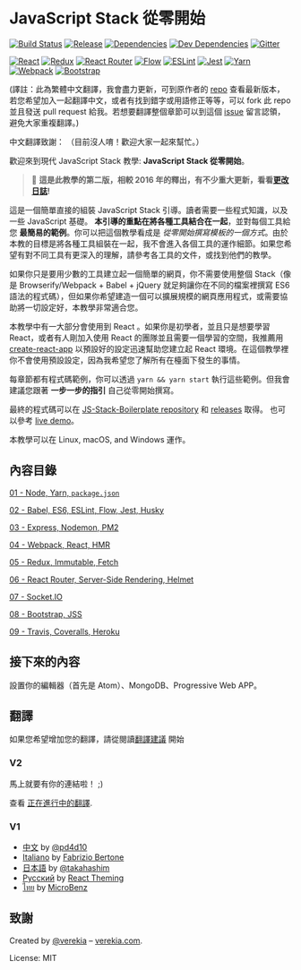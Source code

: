 # JavaScript Stack 從零開始

[![Build Status](https://travis-ci.org/verekia/js-stack-from-scratch.svg?branch=master)](https://travis-ci.org/verekia/js-stack-from-scratch)
[![Release](https://img.shields.io/github/release/verekia/js-stack-from-scratch.svg?style=flat-square)](https://github.com/verekia/js-stack-from-scratch/releases)
[![Dependencies](https://img.shields.io/david/verekia/js-stack-boilerplate.svg?style=flat-square)](https://david-dm.org/verekia/js-stack-boilerplate)
[![Dev Dependencies](https://img.shields.io/david/dev/verekia/js-stack-boilerplate.svg?style=flat-square)](https://david-dm.org/verekia/js-stack-boilerplate?type=dev)
[![Gitter](https://img.shields.io/gitter/room/js-stack-from-scratch/Lobby.svg?style=flat-square)](https://gitter.im/js-stack-from-scratch/)

[![React](/img/react-padded-90.png)](https://facebook.github.io/react/)
[![Redux](/img/redux-padded-90.png)](http://redux.js.org/)
[![React Router](/img/react-router-padded-90.png)](https://github.com/ReactTraining/react-router)
[![Flow](/img/flow-padded-90.png)](https://flowtype.org/)
[![ESLint](/img/eslint-padded-90.png)](http://eslint.org/)
[![Jest](/img/jest-padded-90.png)](https://facebook.github.io/jest/)
[![Yarn](/img/yarn-padded-90.png)](https://yarnpkg.com/)
[![Webpack](/img/webpack-padded-90.png)](https://webpack.github.io/)
[![Bootstrap](/img/bootstrap-padded-90.png)](http://getbootstrap.com/)

(譯註：此為繁體中文翻譯，我會盡力更新，可到原作者的 [repo](https://github.com/verekia/js-stack-from-scratch) 查看最新版本，若您希望加入一起翻譯中文，或者有找到錯字或用語修正等等，可以 fork 此 repo 並且發送 pull request 給我。若想要翻譯整個章節可以到這個 [issue](https://github.com/j0214ack/js-stack-from-scratch/issues) 留言認領，避免大家重複翻譯。)

中文翻譯致謝：
（目前沒人唷！歡迎大家一起來幫忙。）


歡迎來到現代 JavaScript Stack 教學: **JavaScript Stack 從零開始**。

> 🎉 **這是此教學的第二版，相較 2016 年的釋出，有不少重大更新，看看[更改日誌](/CHANGELOG.md)!**

這是一個簡單直接的組裝 JavaScript Stack 引導。讀者需要一些程式知識，以及一些 JavaScript 基礎。 **本引導的重點在將各種工具結合在一起**，並對每個工具給您 **最簡易的範例**。你可以把這個教學看成是 *從零開始撰寫模板的一個方式*。由於本教的目標是將各種工具組裝在一起，我不會進入各個工具的運作細節。如果您希望有對不同工具有更深入的理解，請參考各工具的文件，或找到他們的教學。

如果你只是要用少數的工具建立起一個簡單的網頁，你不需要使用整個 Stack（像是 Browserify/Webpack + Babel + jQuery 就足夠讓你在不同的檔案裡撰寫 ES6 語法的程式碼），但如果你希望建造一個可以擴展規模的網頁應用程式，或需要協助將一切設定好，本教學非常適合您。


本教學中有一大部分會使用到 React 。如果你是初學者，並且只是想要學習 React，或者有人剛加入使用 React 的團隊並且需要一個學習的空間，我推薦用  [create-react-app](https://github.com/facebookincubator/create-react-app) 以預設好的設定迅速幫助您建立起 React 環境。在這個教學裡你不會使用預設設定，因為我希望您了解所有在檯面下發生的事情。


每章節都有程式碼範例，你可以透過 `yarn && yarn start` 執行這些範例。但我會建議您跟著 **一步一步的指引** 自己從零開始撰寫。


最終的程式碼可以在 [JS-Stack-Boilerplate repository](https://github.com/verekia/js-stack-boilerplate) 和 [releases](https://github.com/verekia/js-stack-from-scratch/releases) 取得。 也可以參考 [live demo](https://js-stack.herokuapp.com/)。


本教學可以在 Linux, macOS, and Windows 運作。


## 內容目錄

[01 - Node, Yarn, `package.json`](/tutorial/01-node-yarn-package-json.md#readme)

[02 - Babel, ES6, ESLint, Flow, Jest, Husky](/tutorial/02-babel-es6-eslint-flow-jest-husky.md#readme)

[03 - Express, Nodemon, PM2](/tutorial/03-express-nodemon-pm2.md#readme)

[04 - Webpack, React, HMR](/tutorial/04-webpack-react-hmr.md#readme)

[05 - Redux, Immutable, Fetch](/tutorial/05-redux-immutable-fetch.md#readme)

[06 - React Router, Server-Side Rendering, Helmet](/tutorial/06-react-router-ssr-helmet.md#readme)

[07 - Socket.IO](/tutorial/07-socket-io.md#readme)

[08 - Bootstrap, JSS](/tutorial/08-bootstrap-jss.md#readme)

[09 - Travis, Coveralls, Heroku](/tutorial/09-travis-coveralls-heroku.md#readme)

## 接下來的內容

設置你的編輯器（首先是 Atom）、MongoDB、Progressive Web APP。

## 翻譯

如果您希望增加您的翻譯，請從閱讀[翻譯建議](/how-to-translate.md) 開始

### V2

馬上就要有你的連結啦！ ;)

查看 [正在進行中的翻譯](https://github.com/verekia/js-stack-from-scratch/issues/147).

### V1

- [中文](https://github.com/pd4d10/js-stack-from-scratch) by [@pd4d10](http://github.com/pd4d10)
- [Italiano](https://github.com/fbertone/js-stack-from-scratch) by [Fabrizio Bertone](https://github.com/fbertone)
- [日本語](https://github.com/takahashim/js-stack-from-scratch) by [@takahashim](https://github.com/takahashim)
- [Русский](https://github.com/UsulPro/js-stack-from-scratch) by [React Theming](https://github.com/sm-react/react-theming)
- [ไทย](https://github.com/MicroBenz/js-stack-from-scratch) by [MicroBenz](https://github.com/MicroBenz)

## 致謝

Created by [@verekia](https://twitter.com/verekia) – [verekia.com](http://verekia.com/).

License: MIT
